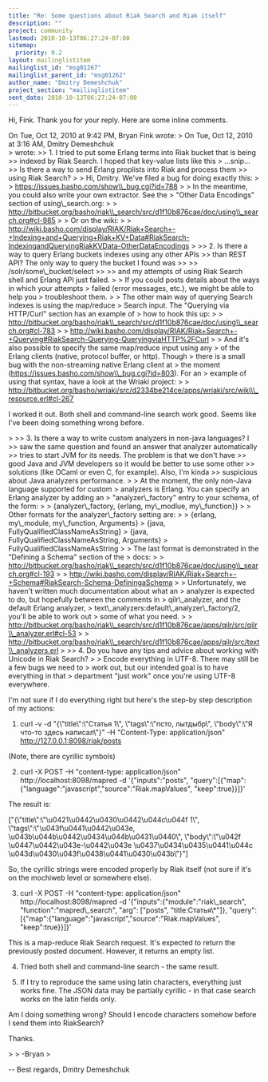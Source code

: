 ```yaml
---
title: "Re: Some questions about Riak Search and Riak itself"
description: ""
project: community
lastmod: 2010-10-13T06:27:24-07:00
sitemap:
  priority: 0.2
layout: mailinglistitem
mailinglist_id: "msg01267"
mailinglist_parent_id: "msg01262"
author_name: "Dmitry Demeshchuk"
project_section: "mailinglistitem"
sent_date: 2010-10-13T06:27:24-07:00
---
```



Hi, Fink. Thank you for your reply. Here are some inline comments.

On Tue, Oct 12, 2010 at 9:42 PM, Bryan Fink  wrote:
&gt; On Tue, Oct 12, 2010 at 3:16 AM, Dmitry Demeshchuk  
&gt; wrote:
&gt;&gt; 1. I tried to put some Erlang terms into Riak bucket that is being
&gt;&gt; indexed by Riak Search. I hoped that key-value lists like this
&gt; ...snip...
&gt;&gt; Is there a way to send Erlang proplists into Riak and process them
&gt;&gt; using Riak Search?
&gt;
&gt; Hi, Dmitry. We've filed a bug for doing exactly this:
&gt;
&gt; https://issues.basho.com/show\\_bug.cgi?id=788
&gt;
&gt; In the meantime, you could also write your own extractor. See the
&gt; "Other Data Encodings" section of using\\_search.org:
&gt;
&gt; http://bitbucket.org/basho/riak\\_search/src/d1f10b876cae/doc/using\\_search.org#cl-985
&gt;
&gt; Or on the wiki:
&gt;
&gt; http://wiki.basho.com/display/RIAK/Riak+Search+-+Indexing+and+Querying+Riak+KV+Data#RiakSearch-IndexingandQueryingRiakKVData-OtherDataEncodings
&gt;
&gt;&gt; 2. Is there a way to query Erlang buckets indexes using any other APIs
&gt;&gt; than REST API? The only way to query the bucket I found was
&gt;&gt;
&gt;&gt; /solr/some\\_bucket/select
&gt;&gt;
&gt;&gt; and my attempts of using Riak Search shell and Erlang API just failed.
&gt;
&gt; If you could posts details about the ways in which your attempts
&gt; failed (error messages, etc.), we might be able to help you
&gt; troubleshoot them.
&gt;
&gt; The other main way of querying Search indexes is using the map/reduce
&gt; Search input. The "Querying via HTTP/Curl" section has an example of
&gt; how to hook this up:
&gt;
&gt; http://bitbucket.org/basho/riak\\_search/src/d1f10b876cae/doc/using\\_search.org#cl-783
&gt;
&gt; http://wiki.basho.com/display/RIAK/Riak+Search+-+Querying#RiakSearch-Querying-QueryingviaHTTP%2FCurl
&gt;
&gt; And it's also possible to specify the same map/reduce input using any
&gt; of the Erlang clients (native, protocol buffer, or http). Though
&gt; there is a small bug with the non-streaming native Erlang client at
&gt; the moment (https://issues.basho.com/show\\_bug.cgi?id=803). For an
&gt; example of using that syntax, have a look at the Wriaki project:
&gt;
&gt; http://bitbucket.org/basho/wriaki/src/d2334be214ce/apps/wriaki/src/wiki\\_resource.erl#cl-267

I worked it out. Both shell and command-line search work good. Seems
like I've been doing something wrong before.

&gt;
&gt;&gt; 3. Is there a way to write custom analyzers in non-java languages? I
&gt;&gt; saw the same question and found an answer that analyzer automatically
&gt;&gt; tries to start JVM for its needs. The problem is that we don't have
&gt;&gt; good Java and JVM developers so it would be better to use some other
&gt;&gt; solutions (like OCaml or even C, for example). Also, I'm kinda
&gt;&gt; suspicious about Java analyzers performance.
&gt;
&gt; At the moment, the only non-Java language supported for custom
&gt; analyzers is Erlang. You can specify an Erlang analyzer by adding an
&gt; "analyzer\\_factory" entry to your schema, of the form:
&gt;
&gt; {analyzer\\_factory, {erlang, my\\_modlue, my\\_function}}
&gt;
&gt; Other formats for the analyzer\\_factory setting are:
&gt;
&gt; {erlang, my\\_module, my\\_function, Arguments}
&gt; {java, FullyQualifiedClassNameAsString}
&gt; {java, FullyQualifiedClassNameAsString, Arguments}
&gt; FullyQualifiedClassNameAsString
&gt;
&gt; The last format is demonstrated in the "Defining a Schema" section of the 
&gt; docs:
&gt;
&gt; http://bitbucket.org/basho/riak\\_search/src/d1f10b876cae/doc/using\\_search.org#cl-193
&gt;
&gt; http://wiki.basho.com/display/RIAK/Riak+Search+-+Schema#RiakSearch-Schema-DefiningaSchema
&gt;
&gt; Unfortunately, we haven't written much documentation about what an
&gt; analyzer is expected to do, but hopefully between the comments in
&gt; qilr\\_analyzer, and the default Erlang analyzer,
&gt; text\\_analyzers:default\\_analyzer\\_factory/2, you'll be able to work out
&gt; some of what you need.
&gt;
&gt; http://bitbucket.org/basho/riak\\_search/src/d1f10b876cae/apps/qilr/src/qilr\\_analyzer.erl#cl-53
&gt;
&gt; http://bitbucket.org/basho/riak\\_search/src/d1f10b876cae/apps/qilr/src/text\\_analyzers.erl
&gt;
&gt;&gt; 4. Do you have any tips and advice about working with Unicode in Riak Search?
&gt;
&gt; Encode everything in UTF-8. There may still be a few bugs we need to
&gt; work out, but our intended goal is to have everything in that
&gt; department "just work" once you're using UTF-8 everywhere.

I'm not sure if I do everything right but here's the step-by step
description of my actions:

1. curl -v -d "{\\"title\\":\\"Статья 1\\", \\"tags\\":\\"псто, лытдыбр\\",
\\"body\\":\\"Я что-то здесь написал\\"}" -H "Content-Type:
application/json" http://127.0.0.1:8098/riak/posts

(Note, there are cyrillic symbols)

2. curl -X POST -H "content-type: application/json"
http://localhost:8098/mapred -d '{"inputs":"posts",
"query":[{"map":{"language":"javascript","source":"Riak.mapValues",
"keep":true}}]}'

The result is:

["{\\"title\\":\\"\\u0421\\u0442\\u0430\\u0442\\u044c\\u044f 1\\",
\\"tags\\":\\"\\u043f\\u0441\\u0442\\u043e,
\\u043b\\u044b\\u0442\\u0434\\u044b\\u0431\\u0440\\", \\"body\\":\\"\\u042f
\\u0447\\u0442\\u043e-\\u0442\\u043e \\u0437\\u0434\\u0435\\u0441\\u044c
\\u043d\\u0430\\u043f\\u0438\\u0441\\u0430\\u043b\\"}"]

So, the cyrillic strings were encoded properly by Riak itself (not
sure if it's on the mochiweb level or somewhere else).

3. curl -X POST -H "content-type: application/json"
http://localhost:8098/mapred -d '{"inputs":{"module":"riak\\_search",
"function":"mapred\\_search", "arg": ["posts", "title:Статья\\*"]},
"query":[{"map":{"language":"javascript","source":"Riak.mapValues",
"keep":true}}]}'

This is a map-reduce Riak Search request. It's expected to return the
previously posted document. However, it returns an empty list.

4. Tried both shell and command-line search - the same result.

5. If I try to reproduce the same using latin characters, everything
just works fine. The JSON data may be partially cyrillic - in that
case search works on the latin fields only.


Am I doing something wrong? Should I encode characters somehow before
I send them into RiakSearch?


Thanks.


&gt;
&gt; -Bryan
&gt;

-- 
Best regards,
Dmitry Demeshchuk

